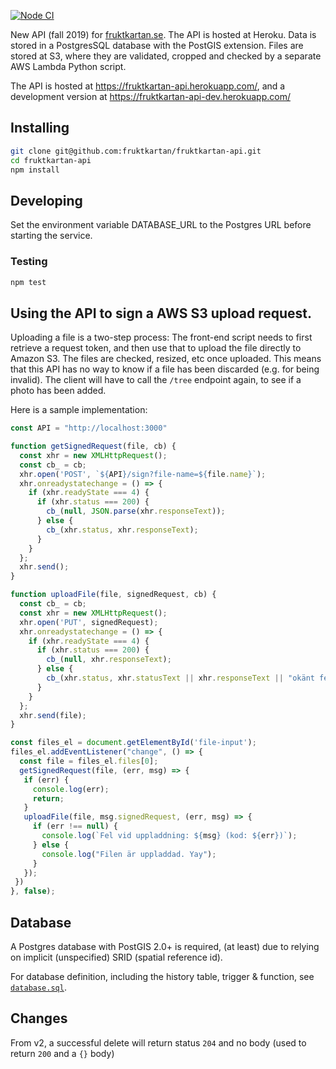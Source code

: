 [![Node CI](https://github.com/fruktkartan/fruktkartan-api/workflows/Node%20CI/badge.svg)](https://github.com/fruktkartan/fruktkartan-api/actions)

New API (fall 2019) for [fruktkartan.se](http://fruktkartan.se). The API is
hosted at Heroku. Data is stored in a PostgresSQL database with the PostGIS
extension. Files are stored at S3, where they are validated, cropped and
checked by a separate AWS Lambda Python script.

The API is hosted at https://fruktkartan-api.herokuapp.com/, and a development version at https://fruktkartan-api-dev.herokuapp.com/

## Installing

```sh
git clone git@github.com:fruktkartan/fruktkartan-api.git
cd fruktkartan-api
npm install
```

## Developing

Set the environment variable DATABASE_URL to the Postgres URL before starting
the service.

### Testing

```sh
npm test
```

## Using the API to sign a AWS S3 upload request.

Uploading a file is a two-step process: The front-end script needs to first
retrieve a request token, and then use that to upload the file directly to
Amazon S3. The files are checked, resized, etc once uploaded. This means that
this API has no way to know if a file has been discarded (e.g. for being
invalid). The client will have to call the `/tree` endpoint again, to see if a
photo has been added.

Here is a sample implementation:

```javascript
const API = "http://localhost:3000"

function getSignedRequest(file, cb) {
  const xhr = new XMLHttpRequest();
  const cb_ = cb;
  xhr.open('POST', `${API}/sign?file-name=${file.name}`);
  xhr.onreadystatechange = () => {
    if (xhr.readyState === 4) {
      if (xhr.status === 200) {
        cb_(null, JSON.parse(xhr.responseText));
      } else {
        cb_(xhr.status, xhr.responseText);
      }
    }
  };
  xhr.send();
}

function uploadFile(file, signedRequest, cb) {
  const cb_ = cb;
  const xhr = new XMLHttpRequest();
  xhr.open('PUT', signedRequest);
  xhr.onreadystatechange = () => {
    if (xhr.readyState === 4) {
      if (xhr.status === 200) {
        cb_(null, xhr.responseText);
      } else {
        cb_(xhr.status, xhr.statusText || xhr.responseText || "okänt fel");
      }
    }
  };
  xhr.send(file);
}

const files_el = document.getElementById('file-input');
files_el.addEventListener("change", () => {
  const file = files_el.files[0];
  getSignedRequest(file, (err, msg) => {
   if (err) {
     console.log(err);
     return;
   }
   uploadFile(file, msg.signedRequest, (err, msg) => {
     if (err !== null) {
       console.log(`Fel vid uppladdning: ${msg} (kod: ${err})`);
     } else {
       console.log("Filen är uppladdad. Yay");
     }
   });
 })
}, false);
```

## Database

A Postgres database with PostGIS 2.0+ is required, (at least) due to relying on
implicit (unspecified) SRID (spatial reference id).

For database definition, including the history table, trigger & function, see
[`database.sql`](database.sql).

## Changes

From v2, a successful delete will return status `204` and no body (used to return `200` and a `{}` body)
